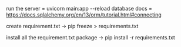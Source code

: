 run the server = uvicorn main:app --reload
database docs = https://docs.sqlalchemy.org/en/13/orm/tutorial.html#connecting


create requirement.txt -> pip freeze > requirements.txt

install all the requirement.txt package -> pip install -r requirements.txt
